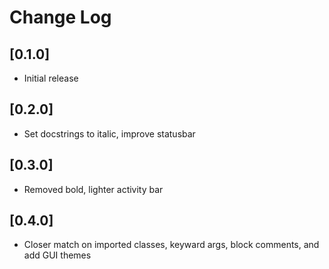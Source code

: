 # Change Log

## [0.1.0]

- Initial release

## [0.2.0]

- Set docstrings to italic, improve statusbar

## [0.3.0]

- Removed bold, lighter activity bar

## [0.4.0]

- Closer match on imported classes, keyward args, block comments, and add GUI themes
